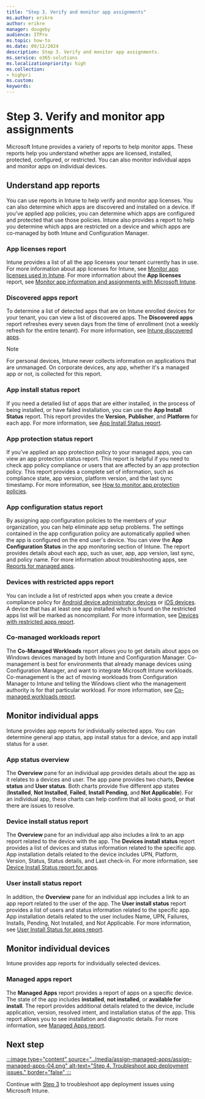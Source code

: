```yaml
---
title: "Step 3. Verify and monitor app assignments"
ms.author: erikre
author: erikre
manager: dougeby
audience: ITPro
ms.topic: how-to
ms.date: 09/12/2024
description: Step 3. Verify and monitor app assignments.
ms.service: o365-solutions
ms.localizationpriority: high
ms.collection:
- highpri
ms.custom:
keywords:
---
```


# Step 3. Verify and monitor app assignments

Microsoft Intune provides a variety of reports to help monitor apps. These reports help you understand whether apps are licensed, installed, protected, configured, or restricted. You can also monitor individual apps and monitor apps on individual devices.

## Understand app reports

You can use reports in Intune to help verify and monitor app licenses. You can also determine which apps are discovered and installed on a device. If you've applied app policies, you can determine which apps are configured and protected that use those policies. Intune also provides a report to help you determine which apps are restricted on a device and which apps are co-managed by both Intune and Configuration Manager.

### App licenses report

Intune provides a list of all the app licenses your tenant currently has in use. For more information about app licenses for Intune, see [Monitor app licenses used in Intune](/microsoft-365/solutions/apps-license-manage#monitor-app-licenses-used-in-intune). For more information about the **App licenses** report, see [Monitor app information and assignments with Microsoft Intune](/mem/intune/apps/apps-monitor).

### Discovered apps report

To determine a list of detected apps that are on Intune enrolled devices for your tenant, you can view a list of discovered apps. The **Discovered apps** report refreshes every seven days from the time of enrollment (not a weekly refresh for the entire tenant). For more information, see [Intune discovered apps](/mem/intune/apps/app-discovered-apps#monitor-discovered-apps-with-intune).

> [!NOTE]
> For personal devices, Intune never collects information on applications that are unmanaged. On corporate devices, any app, whether it's a managed app or not, is collected for this report.

### App install status report

If you need a detailed list of apps that are either installed, in the process of being installed, or have failed installation, you can use the **App Install Status** report. This report provides the **Version**, **Publisher**, and **Platform** for each app. For more information, see [App Install Status report](/mem/intune/fundamentals/reports#app-install-status-report-operational).

### App protection status report

If you've applied an app protection policy to your managed apps, you can view an app protection status report. This report is helpful if you need to check app policy compliance or users that are affected by an app protection policy. This report provides a complete set of information, such as compliance state, app version, platform version, and the last sync timestamp. For more information, see [How to monitor app protection policies](/mem/intune/apps/app-protection-policies-monitor).

### App configuration status report

By assigning app configuration policies to the members of your organization, you can help eliminate app setup problems. The settings contained in the app configuration policy are automatically applied when the app is configured on the end user's device. You can view the **App Configuration Status** in the app monitoring section of Intune. The report provides details about each app, such as user, app, app version, last sync, and policy name. For more information about troubleshooting apps, see [Reports for managed apps](/mem/intune/fundamentals/filters-reports-troubleshoot#reports-for-managed-apps).

### Devices with restricted apps report

You can include a list of restricted apps when you create a device compliance policy for [Android device administrator devices](/mem/intune/protect/compliance-policy-create-android#device-security) or [iOS devices](/mem/intune/protect/compliance-policy-create-ios#device-security). A device that has at least one app installed which is found on the restricted apps list will be marked as noncompliant. For more information, see [Devices with restricted apps report](/mem/intune/fundamentals/reports#devices-with-restricted-apps-report-operational).

### Co-managed workloads report

The **Co-Managed Workloads** report allows you to get details about apps on Windows devices managed by both Intune and Configuration Manager. Co-management is best for environments that already manage devices using Configuration Manager, and want to integrate Microsoft Intune workloads. Co-management is the act of moving workloads from Configuration Manager to Intune and telling the Windows client who the management authority is for that particular workload. For more information, see [Co-managed workloads report](/mem/intune/fundamentals/reports#co-managed-workloads-report-organizational).

## Monitor individual apps

Intune provides app reports for individually selected apps. You can determine general app status, app install status for a device, and app install status for a user.

### App status overview

The **Overview** pane for an individual app provides details about the app as it relates to a devices and user. The app pane provides two charts, **Device status** and **User status**. Both charts provide five different app states (**Installed**, **Not Installed**, **Failed**, **Install Pending**, and **Not Applicable**). For an individual app, these charts can help confirm that all looks good, or that there are issues to resolve.

### Device install status report

The **Overview** pane for an individual app also includes a link to an app report related to the device with the app. The **Devices install status** report provides  a list of devices and status information related to the specific app. App installation details related to the device includes UPN, Platform, Version, Status, Status details, and Last check-in. For more information, see [Device Install Status report for apps](/mem/intune/fundamentals/reports#device-install-status-report-for-apps-operational).

### User install status report

In addition, the **Overview** pane for an individual app includes a link to an app report related to the user of the app. The **User install status** report provides  a list of users and status information related to the specific app. App installation details related to the user includes  Name, UPN, Failures, Installs, Pending, Not Installed, and Not Applicable. For more information, see [User Install Status for apps report](/mem/intune/fundamentals/reports#user-install-status-for-apps-report-operational).

## Monitor individual devices

Intune provides app reports for individually selected devices.

### Managed apps report

The **Managed Apps** report provides a report of apps on a specific device. The state of the app includes **installed**, **not installed**, or **available for install**. The report provides additional details related to the device, include application, version, resolved intent, and installation status of the app. This report allows you to see installation and diagnostic details. For more information, see [Managed Apps report](/mem/intune/fundamentals/reports#managed-apps-report-operational).

## Next step

[:::image type="content" source="../media/assign-managed-apps/assign-managed-apps-04.png" alt-text="Step 4. Troubleshoot app deployment issues." border="false" :::](apps-assign-step-4.md)

Continue with [Step 3](apps-assign-step-4.md) to troubleshoot app deployment issues using Microsoft Intune.